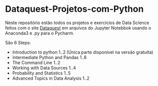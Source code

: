 # Dataquest-Projetos-com-Python

Neste repositório estão todos os projetos e exercícios de Data Science feitos com o site [Dataquest](https://app.dataquest.io/) em arquivos do Jupyter Notebbok usando o Anaconda3 e .py para o Pycharm.

São 6 Steps:
- Introduction to python 1..2 (Única parte disponível na versão gratuita)
- Intermediate Python and Pandas 1..6
- The Command Line 1..2
- Working with Data Sources 1..4
- Probability and Statistics 1..5
- Advanced Topics in Data Analysis 1..2
